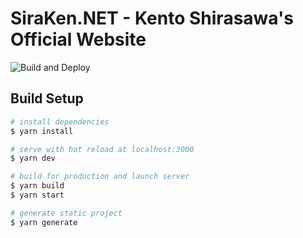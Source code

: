 # SiraKen.NET - Kento Shirasawa's Official Website

![Build and Deploy](https://github.com/SiraKen/siraken.github.io/workflows/Build%20and%20Deploy/badge.svg)

## Build Setup

```bash
# install dependencies
$ yarn install

# serve with hot reload at localhost:3000
$ yarn dev

# build for production and launch server
$ yarn build
$ yarn start

# generate static project
$ yarn generate
```
